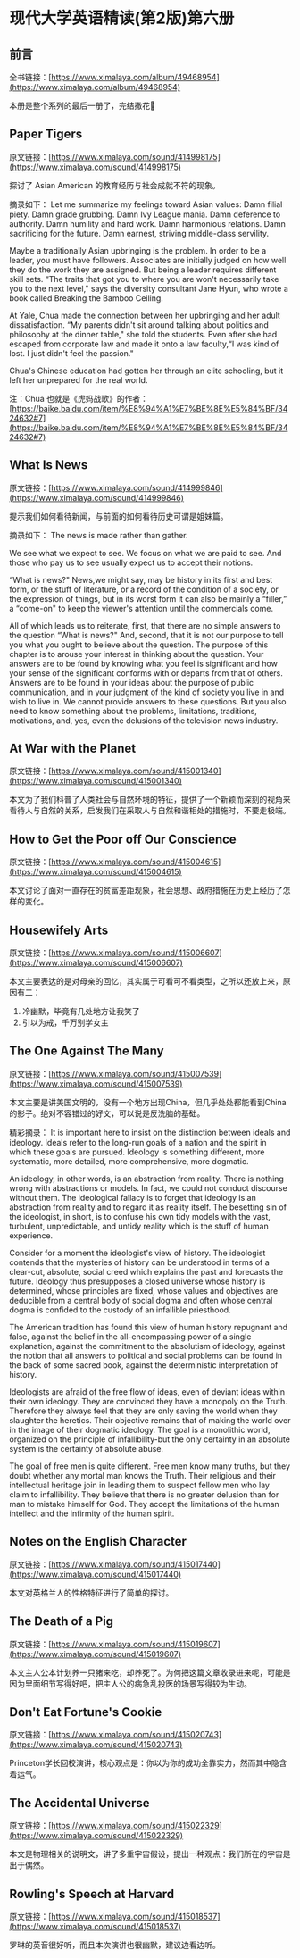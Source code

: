 # 现代大学英语精读(第2版)第六册

## 前言

全书链接：[https://www.ximalaya.com/album/49468954](https://www.ximalaya.com/album/49468954)

本册是整个系列的最后一册了，完结撒花🎉

## Paper Tigers

原文链接：[https://www.ximalaya.com/sound/414998175](https://www.ximalaya.com/sound/414998175)

探讨了 Asian American 的教育经历与社会成就不符的现象。

摘录如下： Let me summarize my feelings toward Asian values: Damn filial piety. Damn grade grubbing. Damn Ivy League mania.
Damn deference to authority. Damn humility and hard work. Damn harmonious relations. Damn sacrificing for the future.
Damn earnest, striving middle-class servility.

Maybe a traditionally Asian upbringing is the problem. In order to be a leader, you must have followers. Associates are
initially judged on how well they do the work they are assigned. But being a leader requires different skill sets. “The
traits that got you to where you are won't necessarily take you to the next level," says the diversity consultant Jane
Hyun, who wrote a book called Breaking the Bamboo Ceiling.

At Yale, Chua made the connection between her upbringing and her adult dissatisfaction. “My parents didn't sit around
talking about politics and philosophy at the dinner table," she told the students. Even after she had escaped from
corporate law and made it onto a law faculty,“I was kind of lost. I just didn't feel the passion."

Chua's Chinese education had gotten her through an elite schooling, but it left her unprepared for the real world.

注：Chua
也就是《虎妈战歌》的作者：[https://baike.baidu.com/item/%E8%94%A1%E7%BE%8E%E5%84%BF/3424632#7](https://baike.baidu.com/item/%E8%94%A1%E7%BE%8E%E5%84%BF/3424632#7)

## What Is News

原文链接：[https://www.ximalaya.com/sound/414999846](https://www.ximalaya.com/sound/414999846)

提示我们如何看待新闻，与前面的如何看待历史可谓是姐妹篇。

摘录如下： The news is made rather than gather.

We see what we expect to see. We focus on what we are paid to see. And those who pay us to see usually expect us to
accept their notions.

“What is news?" News,we might say, may be history in its first and best form, or the stuff of literature, or a record of
the condition of a society, or the expression of things, but in its worst form it can also be mainly a “filler,” a
“come-on" to keep the viewer's attention until the commercials come.

All of which leads us to reiterate, first, that there are no simple answers to the question “What is news?"
And, second, that it is not our purpose to tell you what you ought to believe about the question. The purpose of this
chapter is to arouse your interest in thinking about the question. Your answers are to be found by knowing what you feel
is significant and how your sense of the significant conforms with or departs from that of others. Answers are to be
found in your ideas about the purpose of public communication, and in your judgment of the kind of society you live in
and wish to live in. We cannot provide answers to these questions. But you also need to know something about the
problems, limitations, traditions, motivations, and, yes, even the delusions of the television news industry.

## At War with the Planet

原文链接：[https://www.ximalaya.com/sound/415001340](https://www.ximalaya.com/sound/415001340)

本文为了我们科普了人类社会与自然环境的特征，提供了一个新颖而深刻的视角来看待人与自然的关系，启发我们在采取人与自然和谐相处的措施时，不要走极端。

## How to Get the Poor off Our Conscience

原文链接：[https://www.ximalaya.com/sound/415004615](https://www.ximalaya.com/sound/415004615)

本文讨论了面对一直存在的贫富差距现象，社会思想、政府措施在历史上经历了怎样的变化。

## Housewifely Arts

原文链接：[https://www.ximalaya.com/sound/415006607](https://www.ximalaya.com/sound/415006607)

本文主要表达的是对母亲的回忆，其实属于可看可不看类型，之所以还放上来，原因有二：

1. 冷幽默，毕竟有几处地方让我笑了
2. 引以为戒，千万别学女主

## The One Against The Many

原文链接：[https://www.ximalaya.com/sound/415007539](https://www.ximalaya.com/sound/415007539)

本文主要是讲美国文明的，没有一个地方出现China，但几乎处处都能看到China的影子。绝对不容错过的好文，可以说是反洗脑的基础。

精彩摘录： It is important here to insist on the distinction between ideals and ideology. Ideals refer to the long-run goals
of a nation and the spirit in which these goals are pursued. Ideology is something different, more systematic, more
detailed, more comprehensive, more dogmatic.

An ideology, in other words, is an abstraction from reality. There is nothing wrong with abstractions or models. In
fact, we could not conduct discourse without them. The ideological fallacy is to forget that ideology is an abstraction
from reality and to regard it as reality itself. The besetting sin of the ideologist, in short, is to confuse his own
tidy models with the vast, turbulent, unpredictable, and untidy reality which is the stuff of human experience.

Consider for a moment the ideologist's view of history. The ideologist contends that the mysteries of history can be
understood in terms of a clear-cut, absolute, social creed which explains the past and forecasts the future. Ideology
thus presupposes a closed universe whose history is determined, whose principles are fixed, whose values and objectives
are deducible from a central body of social dogma and often whose central dogma is confided to the custody of an
infallible priesthood.

The American tradition has found this view of human history repugnant and false, against the belief in the
all-encompassing power of a single explanation, against the commitment to the absolutism of ideology, against the notion
that all answers to political and social problems can be found in the back of some sacred book, against the
deterministic interpretation of history.

Ideologists are afraid of the free flow of ideas, even of deviant ideas within their own ideology. They are convinced
they have a monopoly on the Truth. Therefore they always feel that they are only saving the world when they slaughter
the heretics. Their objective remains that of making the world over in the image of their dogmatic ideology. The goal is
a monolithic world, organized on the principle of infallibility-but the only certainty in an absolute system is the
certainty of absolute abuse.

The goal of free men is quite different. Free men know many truths, but they doubt whether any mortal man knows the
Truth. Their religious and their intellectual heritage join in leading them to suspect fellow men who lay claim to
infallibility. They believe that there is no greater delusion than for man to mistake himself for God. They accept the
limitations of the human intellect and the infirmity of the human spirit.

## Notes on the English Character

原文链接：[https://www.ximalaya.com/sound/415017440](https://www.ximalaya.com/sound/415017440)

本文对英格兰人的性格特征进行了简单的探讨。

## The Death of a Pig

原文链接：[https://www.ximalaya.com/sound/415019607](https://www.ximalaya.com/sound/415019607)

本文主人公本计划养一只猪来吃，却养死了。为何把这篇文章收录进来呢，可能是因为里面细节写得好吧，把主人公的病急乱投医的场景写得较为生动。

## Don't Eat Fortune's Cookie

原文链接：[https://www.ximalaya.com/sound/415020743](https://www.ximalaya.com/sound/415020743)

Princeton学长回校演讲，核心观点是：你以为你的成功全靠实力，然而其中隐含着运气。

## The Accidental Universe

原文链接：[https://www.ximalaya.com/sound/415022329](https://www.ximalaya.com/sound/415022329)

本文是物理相关的说明文，讲了多重宇宙假设，提出一种观点：我们所在的宇宙是出于偶然。

## Rowling's Speech at Harvard

原文链接：[https://www.ximalaya.com/sound/415018537](https://www.ximalaya.com/sound/415018537)

罗琳的英音很好听，而且本次演讲也很幽默，建议边看边听。


